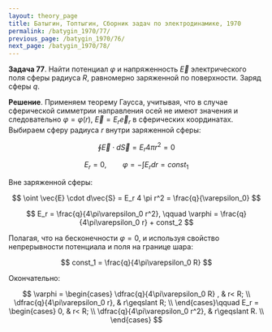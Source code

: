 ```yaml
---
layout: theory_page
title: Батыгин, Топтыгин, Сборник задач по электродинамике, 1970
permalink: /batygin_1970/77/
previous_page: /batygin_1970/76/
next_page: /batygin_1970/78/
---
```


**Задача 77**. Найти потенциал $\varphi$ и напряженность $\vec{E}$ электрического поля сферы радиуса $R$, равномерно заряженной по поверхности. Заряд сферы $q$.

**Решение**. Применяем теорему Гаусса, учитывая, что в случае сферической симметрии направления осей не имеют значения и следовательно $\varphi = \varphi(r)$, $\vec{E} = E_r \vec{e}_r$ в сферических координатах. Выбираем сферу радиуса $r$ внутри заряженной сферы:

$$
\oint \vec{E} \cdot d\vec{S} = E_r 4 \pi r^2 = 0
$$

$$
E_r = 0, \qquad \varphi = - \int E_r dr = const_1
$$

Вне заряженной сферы:

$$
\oint \vec{E} \cdot d\vec{S} = E_r 4 \pi r^2 = \frac{q}{\varepsilon_0}
$$

$$
E_r = \frac{q}{4\pi\varepsilon_0 r^2}, \qquad \varphi = \frac{q}{4\pi\varepsilon_0 r} + const_2
$$

Полагая, что на бесконечности $\varphi = 0$, и используя свойство непрерывности потенциала и поля на границе шара:

$$
const_1 = \frac{q}{4\pi\varepsilon_0 R}
$$

Окончательно:

$$
\varphi = \begin{cases}
\dfrac{q}{4\pi\varepsilon_0 R} , & r< R; \\
\dfrac{q}{4\pi\varepsilon_0 r}, & r\geqslant R; \\
\end{cases}\qquad
E_r = \begin{cases}
0, & r< R; \\
\dfrac{q}{4\pi\varepsilon_0 r^2}, & r\geqslant R. \\
\end{cases}
$$
